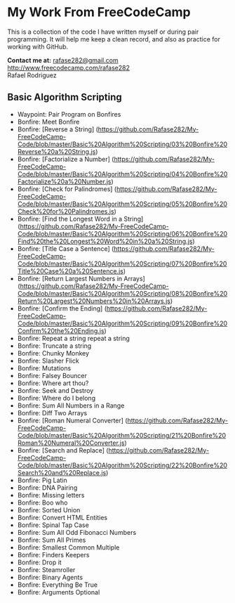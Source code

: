 # My Work From FreeCodeCamp

This is a collection of the code I have written myself or during pair programming. 
It will help me keep a clean record, and also as practice for working with GitHub.

**Contact me at:** rafase282@gmail.com
<br>
http://www.freecodecamp.com/rafase282
<br>
Rafael Rodriguez

## <strong>Basic Algorithm Scripting </strong>

* Waypoint: Pair Program on Bonfires 
* Bonfire: Meet Bonfire 
* Bonfire: [Reverse a String] (https://github.com/Rafase282/My-FreeCodeCamp-Code/blob/master/Basic%20Algorithm%20Scripting/03%20Bonfire%20Reverse%20a%20String.js)
* Bonfire: [Factorialize a Number] (https://github.com/Rafase282/My-FreeCodeCamp-Code/blob/master/Basic%20Algorithm%20Scripting/04%20Bonfire%20Factorialize%20a%20Number.js)
* Bonfire: [Check for Palindromes] (https://github.com/Rafase282/My-FreeCodeCamp-Code/blob/master/Basic%20Algorithm%20Scripting/05%20Bonfire%20Check%20for%20Palindromes.js)
* Bonfire: [Find the Longest Word in a String] (https://github.com/Rafase282/My-FreeCodeCamp-Code/blob/master/Basic%20Algorithm%20Scripting/06%20Bonfire%20Find%20the%20Longest%20Word%20in%20a%20String.js)
* Bonfire: [Title Case a Sentence] (https://github.com/Rafase282/My-FreeCodeCamp-Code/blob/master/Basic%20Algorithm%20Scripting/07%20Bonfire%20Title%20Case%20a%20Sentence.js)
* Bonfire: [Return Largest Numbers in Arrays] (https://github.com/Rafase282/My-FreeCodeCamp-Code/blob/master/Basic%20Algorithm%20Scripting/08%20Bonfire%20Return%20Largest%20Numbers%20in%20Arrays.js)
* Bonfire: [Confirm the Ending] (https://github.com/Rafase282/My-FreeCodeCamp-Code/blob/master/Basic%20Algorithm%20Scripting/09%20Bonfire%20Confirm%20the%20Ending.js)
* Bonfire: Repeat a string repeat a string
* Bonfire: Truncate a string
* Bonfire: Chunky Monkey
* Bonfire: Slasher Flick
* Bonfire: Mutations
* Bonfire: Falsey Bouncer
* Bonfire: Where art thou?
* Bonfire: Seek and Destroy
* Bonfire: Where do I belong
* Bonfire: Sum All Numbers in a Range
* Bonfire: Diff Two Arrays
* Bonfire: [Roman Numeral Converter] (https://github.com/Rafase282/My-FreeCodeCamp-Code/blob/master/Basic%20Algorithm%20Scripting/21%20Bonfire%20Roman%20Numeral%20Converter.js)
* Bonfire: [Search and Replace] (https://github.com/Rafase282/My-FreeCodeCamp-Code/blob/master/Basic%20Algorithm%20Scripting/22%20Bonfire%20Search%20and%20Replace.js)
* Bonfire: Pig Latin
* Bonfire: DNA Pairing
* Bonfire: Missing letters
* Bonfire: Boo who
* Bonfire: Sorted Union
* Bonfire: Convert HTML Entities
* Bonfire: Spinal Tap Case
* Bonfire: Sum All Odd Fibonacci Numbers
* Bonfire: Sum All Primes
* Bonfire: Smallest Common Multiple
* Bonfire: Finders Keepers
* Bonfire: Drop it
* Bonfire: Steamroller
* Bonfire: Binary Agents
* Bonfire: Everything Be True
* Bonfire: Arguments Optional

